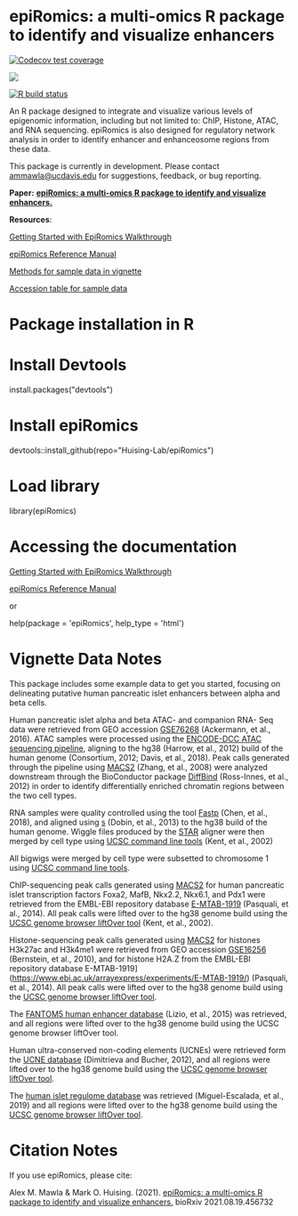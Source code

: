 # epiRomics: a multi-omics R package to identify and visualize enhancers
 <!-- badges: start -->
  [![Codecov test coverage](https://codecov.io/gh/Huising-Lab/epiRomics/branch/main/graph/badge.svg)](https://codecov.io/gh/Huising-Lab/epiRomics?branch=main)
  <!-- badges: end -->

[![](https://img.shields.io/badge/Altmetric-13-green.svg)](https://www.altmetric.com/details/112068712)

[![R build status](https://github.com/Huising-Lab/epiRomics/workflows/R-CMD-check/badge.svg)](https://github.com/Huising-Lab/epiRomics/actions)

An R package designed to integrate and visualize various levels of epigenomic information, including but not limited to: ChIP, Histone, ATAC, and RNA sequencing. epiRomics is also designed for regulatory network analysis in order to identify enhancer and enhanceosome regions from these data. 

This package is currently in development. Please contact <ammawla@ucdavis.edu> for suggestions, feedback, or bug reporting.

**Paper:** [**epiRomics: a multi-omics R package to identify and visualize enhancers.**](https://www.biorxiv.org/content/10.1101/2021.08.19.456732v1)


**Resources**:

[Getting Started with EpiRomics Walkthrough](https://github.com/Huising-Lab/epiRomics/blob/main/doc/getting-started-with-epiRomics.pdf)

[epiRomics Reference Manual](https://github.com/Huising-Lab/epiRomics/blob/main/doc/getting-started-with-epiRomics-manual.pdf)

[Methods for sample data in vignette](https://www.biorxiv.org/content/biorxiv/early/2021/08/19/2021.08.19.456732/DC1/embed/media-1.docx?download=true)

[Accession table for sample data](https://www.biorxiv.org/content/biorxiv/early/2021/08/19/2021.08.19.456732/DC2/embed/media-2.xlsx?download=true)

# Package installation in R

# Install Devtools
install.packages("devtools")

# Install epiRomics

devtools::install_github(repo="Huising-Lab/epiRomics")


# Load library

library(epiRomics)

# Accessing the documentation

[Getting Started with EpiRomics Walkthrough](https://github.com/Huising-Lab/epiRomics/blob/main/doc/getting-started-with-epiRomics.pdf)

[epiRomics Reference Manual](https://github.com/Huising-Lab/epiRomics/blob/main/doc/getting-started-with-epiRomics-manual.pdf)

or

help(package = 'epiRomics', help_type = 'html')


# Vignette Data Notes

This package includes some example data to get you started, focusing on delineating putative human pancreatic islet enhancers between alpha and beta cells. 

Human pancreatic islet alpha and beta ATAC- and companion RNA- Seq data were retrieved from GEO accession [GSE76268](https://www.ncbi.nlm.nih.gov/geo/query/acc.cgi?acc=GSE76268) (Ackermann, et al., 2016). ATAC samples were processed using the [ENCODE-DCC ATAC sequencing pipeline](https://github.com/ENCODE-DCC/atac-seq-pipeline), aligning to the hg38 (Harrow, et al., 2012) build of the human genome (Consortium, 2012; Davis, et al., 2018). Peak calls generated through the pipeline using [MACS2](https://github.com/macs3-project/MACS) (Zhang, et al., 2008) were analyzed downstream through the BioConductor package [DiffBind](https://bioconductor.org/packages/release/bioc/html/DiffBind.html) (Ross-Innes, et al., 2012) in order to identify differentially enriched chromatin regions between the two cell types. 

RNA samples were quality controlled using the tool [Fastp](https://github.com/OpenGene/fastp) (Chen, et al., 2018), and aligned using [s](https://github.com/alexdobin/STAR) (Dobin, et al., 2013) to the hg38 build of the human genome. Wiggle files produced by the [STAR](https://github.com/alexdobin/STAR) aligner were then merged by cell type using [UCSC command line tools](https://github.com/ENCODE-DCC/kentUtils) (Kent, et al., 2002)

All bigwigs were merged by cell type were subsetted to chromosome 1 using [UCSC command line tools](https://github.com/ENCODE-DCC/kentUtils). 

ChIP-sequencing peak calls generated using [MACS2](https://github.com/macs3-project/MACS) for human pancreatic islet transcription factors Foxa2, MafB, Nkx2.2, Nkx6.1, and Pdx1 were retrieved from the EMBL-EBI repository database [E-MTAB-1919](https://www.ebi.ac.uk/arrayexpress/experiments/E-MTAB-1919/) (Pasquali, et al., 2014). All peak calls were lifted over to the hg38 genome build using the [UCSC genome browser liftOver tool](http://genome.ucsc.edu/cgi-bin/hgLiftOver) (Kent, et al., 2002). 

Histone-sequencing peak calls generated using [MACS2](https://github.com/macs3-project/MACS) for histones H3k27ac and H3k4me1 were retrieved from GEO accession [GSE16256](https://www.ncbi.nlm.nih.gov/geo/query/acc.cgi?acc=GSE16256) (Bernstein, et al., 2010), and for histone H2A.Z from the EMBL-EBI repository database E-MTAB-1919](https://www.ebi.ac.uk/arrayexpress/experiments/E-MTAB-1919/) (Pasquali, et al., 2014). All peak calls were lifted over to the hg38 genome build using the [UCSC genome browser liftOver tool](http://genome.ucsc.edu/cgi-bin/hgLiftOver).


The [FANTOM5 human enhancer database](https://fantom.gsc.riken.jp/5/) (Lizio, et al., 2015) was retrieved, and all regions were lifted over to the hg38 genome build using the UCSC genome browser liftOver tool. 

Human ultra-conserved non-coding elements (UCNEs) were retrieved form the [UCNE database](https://ccg.epfl.ch/UCNEbase/) (Dimitrieva and Bucher, 2012), and all regions were lifted over to the hg38 genome build using the [UCSC genome browser liftOver tool](http://genome.ucsc.edu/cgi-bin/hgLiftOver).

The [human islet regulome database](http://pasqualilab.upf.edu/app/isletregulome) was retrieved (Miguel-Escalada, et al., 2019) and all regions were lifted over to the hg38 genome build using the  [UCSC genome browser liftOver tool](http://genome.ucsc.edu/cgi-bin/hgLiftOver).



# Citation Notes
If you use epiRomics, please cite: 

Alex M. Mawla & Mark O. Huising. (2021). [epiRomics: a multi-omics R package to identify and visualize enhancers.](https://www.biorxiv.org/content/10.1101/2021.08.19.456732v1)  bioRxiv 2021.08.19.456732
  
  

